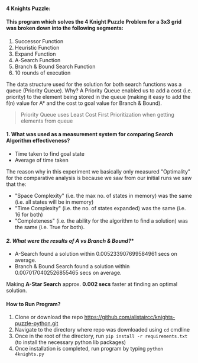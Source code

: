 #### **4 Knights Puzzle:**

#### This program which solves the 4 Knight Puzzle Problem for a 3x3 grid was broken down into the following segments:

1.   Successor Function
2.   Heuristic Function
3.   Expand Function
4.   A-Search Function
5.   Branch & Bound Search Function
6.   10 rounds of execution

The data structure used for the solution for both search functions was a queue (Priority Queue). Why? A Priority Queue enabled us to add a cost (i.e. priority) to the element being stored in the queue (making it easy to add the f(n) value for A* and the cost to goal value for Branch & Bound).

> Priority Queue uses Least Cost First Prioritization when getting elements from queue


#### **1. What was used as a measurement system for comparing Search Algorithm effectiveness?**

*   Time taken to find goal state
*   Average of time taken

The reason why in this experiment we basically only measured "Optimality" for the comparative analysis is because we saw from our initial runs we saw that the:
- "Space Complexity" (i.e. the max no. of states in memory) was the same (i.e. all states will be in memory)
-  "Time Complexity" (i.e. the no. of states expanded) was the same (i.e. 16 for both)
- "Completeness" (i.e. the ability for the algorithm to find a solution) was the same (i.e. True for both).

#### **2. What were the results of A* vs Branch & Bound?**

*   A-Search found a solution within 0.005233907699584961 secs on average.
*   Branch & Bound Search found a solution within 0.0070170402526855465 secs on average.

Making **A-Star Search** approx. **0.002 secs** faster at finding an optimal solution.


#### How to Run Program?
1. Clone or download the repo https://github.com/alistaircc/knights-puzzle-python.git
2. Navigate to the directory where repo was downloaded using `cd` cmdline
3. Once in the root of the directory, run `pip install -r requirements.txt` (to install the necessary python lib packages) 
4. Once installation is completed, run program by typing `python 4knights.py`
